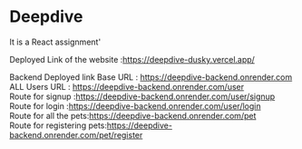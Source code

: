 # Deepdive
It is a React assignment'

Deployed Link of the website :https://deepdive-dusky.vercel.app/

Backend Deployed link
Base URL : https://deepdive-backend.onrender.com
<br/>
ALL Users URL : https://deepdive-backend.onrender.com/user
<br/>
Route for signup :https://deepdive-backend.onrender.com/user/signup
<br/>
Route for login :https://deepdive-backend.onrender.com/user/login
<br/>
Route for all the pets:https://deepdive-backend.onrender.com/pet
<br/>
Route for registering pets:https://deepdive-backend.onrender.com/pet/register
